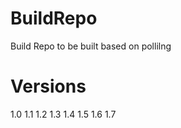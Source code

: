 # BuildRepo
Build Repo to be built based on pollilng

Versions
=========
1.0
1.1
1.2
1.3
1.4
1.5
1.6
1.7